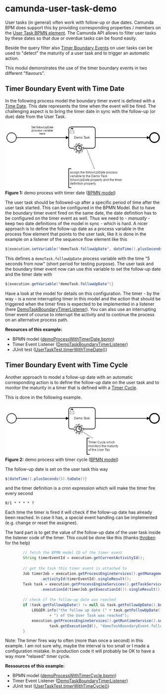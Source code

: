 # camunda-user-task-demo

User tasks (in general) often work with follow-up or due dates. Camunda BPM does support this by providing corresponding properties / members on the [User Task BPMN element](https://docs.camunda.org/manual/7.6/reference/bpmn20/tasks/user-task/).
The Camunda API allows to filter user tasks by these dates so that due or overdue tasks can be found easily.

Beside the query filter also [Timer Boundary Events](https://docs.camunda.org/manual/7.6/reference/bpmn20/events/timer-events/#timer-boundary-event) on user tasks can be used to "detect" the maturity of a user task and to trigger an automatic action.

This modul demonstrates the use of the timer boundary events in two different "flavours".

## Timer Boundary Event with Time Date

In the following process model the boundary timer event is defined with a [Time Date](https://docs.camunda.org/manual/7.6/reference/bpmn20/events/timer-events/#time-date). This date represents the time when the event will be fired.
The challenging aspect is to bring the timer date in sync with the follow-up (or due) date from the User Task.

![Demo Process With TimerDate](src/main/resources/bpmn/demoProcessWithTimerDate.png)   
**Figure 1:** demo process with timer date ([BPMN model](src/camunda/camunda-user-task-demo/src/main/resources/bpmn/demoProcessWithTimerDate.bpmn))

The user task should be followed-up after a specific period of time after the user task started. This can be configured in the BPMN Model. But to have the boundary timer event fired on the same date, the date definition has to be configured on the timer event as well. Thus we need to - _manually_ - keep two date definitions of the model in sync - which is hard.
A nicer approach is to define the follow-up date as a process variable in the process flow element that points to the user task, like it is done in the example on a listener of the sequence flow element like this

```java
${execution.setVariable('demoTask.followUpDate', dateTime().plusSeconds(5).toDate())}
```  

This defines a `demoTask.followUpDate` process variable with the time "5 seconds from now" (short period for testing purpose). The user task and the boundary timer event now can use this variable to set the follow-up date and the timer date with

```java
${execution.getVariable('demoTask.followUpDate')}
```

Have a look at the model for details on this configuration. The timer - by the way - is a none interrupting timer in this model and the action that should be triggered when the timer fires is expected to be implemented in a listener (here [DemoTaskBoundaryTimerListener](src/main/java/de/frvabe/bpm/camunda/DemoTaskBoundaryTimerListener.java)). You can also use an interrupting timer event of course to interrupt the activity and to continue the process on an alternative process path.

**Resources of this example:**
* BPMN model ([demoProcessWithTimerDate.bpmn](src/main/resources/bpmn/demoProcessWithTimerDate.bpmn))
* Timer Event Listener ([DemoTaskBoundaryTimerListener](src/main/java/de/frvabe/bpm/camunda/DemoTaskBoundaryTimerListener.java))
* JUnit test ([UserTaskTest.timerWithTimeDate()](src/test/java/de/frvabe/bpm/camunda/UserTaskTest.java))

## Timer Boundary Event with Time Cycle

Another approach to model a follow-up date with an automatic corresponding action is to define the follow-up date on the user task and to monitor the maturity in a timer that is defined with a [Timer Cycle](https://docs.camunda.org/manual/7.6/reference/bpmn20/events/timer-events/#time-cycle).

This is done in the following example.

![Demo Process With TimerDate](src/main/resources/bpmn/demoProcessWithTimerCycle.png)   
**Figure 2:** demo process with timer cycle ([BPMN model](src/main/resources/bpmn/demoProcessWithTimerCycle.bpmn))


The follow-up date is set on the user task this way

```java
${dateTime().plusSeconds(5).toDate()}
```

and the timer definition is a cron expression which will make the timer fire every second

    0/1 * * * * ?

Each time the timer is fired it will check if the follow-up date has already been reached. In case it has, a special event handling can be implemented (e.g. change or reset the assignee).

The hard part is to get the value of the follow-up date of the user task inside the listener code of the timer. This could be done like this (thanks [throben](https://forum.camunda.org/t/get-user-task-of-timer-boundary-event/2744) for the help)

```java   
        // fetch the BPMN model ID of the timer event
        String timerEventId = execution.getCurrentActivityId();

        // get the task this timer event is attached to
        Job timerJob = execution.getProcessEngineServices().getManagementService().createJobQuery()
                .activityId(timerEventId).singleResult();
        Task task = execution.getProcessEngineServices().getTaskService().createTaskQuery()
                .executionId(timerJob.getExecutionId()).singleResult();

        // check if the follow-up date was reached
        if (task.getFollowUpDate() != null && task.getFollowUpDate().before(new Date())) {
            LOGGER.info("the follow up date (" + task.getFollowUpDate()
                    + ") of the User Task was reached");
            execution.getProcessEngineServices().getRuntimeService().setVariableLocal(
                    task.getExecutionId(), "demoTaskBoundaryEvent.followUpDateReached", true);
        }
```

Note: The timer fires way to often (more than once a second) in this example. I am not sure why, maybe the interval is too small or I made a configuration mistake. In production code it will probably be OK to have a way more "relaxed" timer cycle.

**Ressources of this example:**
* BPMN model ([demoProcessWithTimerCycle.bpmn](src/main/resources/bpmn/demoProcessWithTimerCycle.bpmn))
* Timer Event Listener ([DemoTaskBoundaryTimerListener](src/main/java/de/frvabe/bpm/camunda/DemoTaskBoundaryTimerListener.java))
* JUnit test ([UserTaskTest.timerWithTimeCycle()](src/test/java/de/frvabe/bpm/camunda/UserTaskTest.java))
